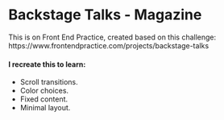 # Backstage Talks - Magazine

<p>This is on Front End Practice, created based on this challenge: <br>
https://www.frontendpractice.com/projects/backstage-talks</p>

<h4>I recreate this to learn:</h4>
<ul>
  <li>Scroll transitions.</li>
  <li>Color choices.</li>
  <li>Fixed content.</li>
  <li>Minimal layout.</li>
</ul>
